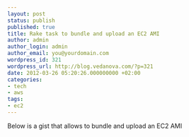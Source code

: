 ```yaml
---
layout: post
status: publish
published: true
title: Rake task to bundle and upload an EC2 AMI
author: admin
author_login: admin
author_email: you@yourdomain.com
wordpress_id: 321
wordpress_url: http://blog.vedanova.com/?p=321
date: 2012-03-26 05:20:26.000000000 +02:00
categories:
- tech
- aws
tags:
- ec2
---
```


Below is a gist that allows to bundle and upload an EC2 AMI

<script src="https://gist.github.com/2203135.js?file=create_and_upload_ami"></script>

